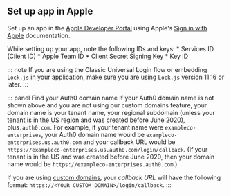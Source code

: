 ## Set up app in Apple

Set up an app in the [Apple Developer Portal](https://developer.apple.com) using Apple's [Sign in with Apple](https://developer.apple.com/sign-in-with-apple/get-started/) documentation. 

While setting up your app, note the following IDs and keys:
    * Services ID (Client ID)
    * Apple Team ID
    * Client Secret Signing Key
    * Key ID
    
::: note
If you are using the Classic Universal Login flow or embedding `Lock.js` in your application, make sure you are using `Lock.js` version 11.16 or later. 
:::

::: panel Find your Auth0 domain name
If your Auth0 domain name is not shown above and you are not using our custom domains feature, your domain name is your tenant name, your regional subdomain (unless your tenant is in the US region and was created before June 2020), plus`.auth0.com`. For example, if your tenant name were `exampleco-enterprises`, your Auth0 domain name would be `exampleco-enterprises.us.auth0.com` and your callback URL would be `https://exampleco-enterprises.us.auth0.com/login/callback`. (If your tenant is in the US and was created before June 2020, then your domain name would be `https://exampleco-enterprises.auth0.com`.)

If you are using [custom domains](https://auth0.com/docs/custom-domains), your <dfn data-key="callback">callback URL</dfn> will have the following format: `https://<YOUR CUSTOM DOMAIN>/login/callback`.
:::
